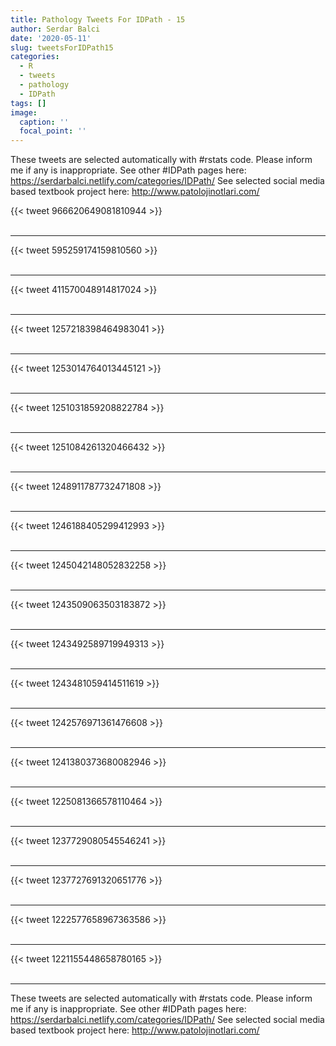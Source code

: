```yaml
---
title: Pathology Tweets For IDPath - 15
author: Serdar Balci
date: '2020-05-11'
slug: tweetsForIDPath15
categories:
  - R
  - tweets
  - pathology
  - IDPath
tags: []
image:
  caption: ''
  focal_point: ''
---
```



These tweets are selected automatically with #rstats code. Please inform me if any is inappropriate.
See other #IDPath pages here: https://serdarbalci.netlify.com/categories/IDPath/ 
See selected social media based textbook project here: http://www.patolojinotlari.com/

{{< tweet 966620649081810944 >}}
<br>
<br>
<hr>
{{< tweet 595259174159810560 >}}
<br>
<br>
<hr>
{{< tweet 411570048914817024 >}}
<br>
<br>
<hr>
{{< tweet 1257218398464983041 >}}
<br>
<br>
<hr>
{{< tweet 1253014764013445121 >}}
<br>
<br>
<hr>
{{< tweet 1251031859208822784 >}}
<br>
<br>
<hr>
{{< tweet 1251084261320466432 >}}
<br>
<br>
<hr>
{{< tweet 1248911787732471808 >}}
<br>
<br>
<hr>
{{< tweet 1246188405299412993 >}}
<br>
<br>
<hr>
{{< tweet 1245042148052832258 >}}
<br>
<br>
<hr>
{{< tweet 1243509063503183872 >}}
<br>
<br>
<hr>
{{< tweet 1243492589719949313 >}}
<br>
<br>
<hr>
{{< tweet 1243481059414511619 >}}
<br>
<br>
<hr>
{{< tweet 1242576971361476608 >}}
<br>
<br>
<hr>
{{< tweet 1241380373680082946 >}}
<br>
<br>
<hr>
{{< tweet 1225081366578110464 >}}
<br>
<br>
<hr>
{{< tweet 1237729080545546241 >}}
<br>
<br>
<hr>
{{< tweet 1237727691320651776 >}}
<br>
<br>
<hr>
{{< tweet 1222577658967363586 >}}
<br>
<br>
<hr>
{{< tweet 1221155448658780165 >}}
<br>
<br>
<hr>


These tweets are selected automatically with #rstats code. Please inform me if any is inappropriate.
See other #IDPath pages here: https://serdarbalci.netlify.com/categories/IDPath/ 
See selected social media based textbook project here: http://www.patolojinotlari.com/
